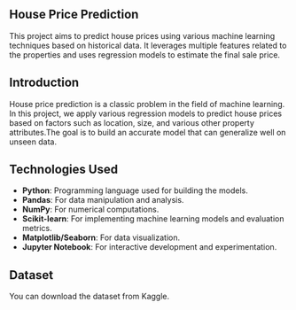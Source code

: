 ## House Price Prediction
This project aims to predict house prices using various machine learning techniques based on historical data. It leverages multiple features related to the properties and uses regression models to estimate the final sale price.

## Introduction
House price prediction is a classic problem in the field of machine learning. In this project, we apply various regression models to predict house prices based on factors such as location, size, and various other property attributes.The goal is to build an accurate model that can generalize well on unseen data.

## Technologies Used
- **Python**: Programming language used for building the models.
- **Pandas**: For data manipulation and analysis.
- **NumPy**: For numerical computations.
- **Scikit-learn**: For implementing machine learning models and evaluation metrics.
- **Matplotlib/Seaborn**: For data visualization.
- **Jupyter Notebook**: For interactive development and experimentation.

## Dataset
You can download the dataset from Kaggle.
